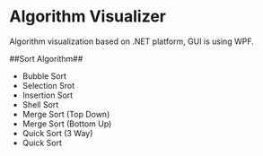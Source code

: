 Algorithm Visualizer
===================

Algorithm visualization based on .NET platform, GUI is using WPF.

##Sort Algorithm##

* Bubble Sort
* Selection Srot
* Insertion Sort
* Shell Sort
* Merge Sort (Top Down)
* Merge Sort (Bottom Up)
* Quick Sort (3 Way)
* Quick Sort


